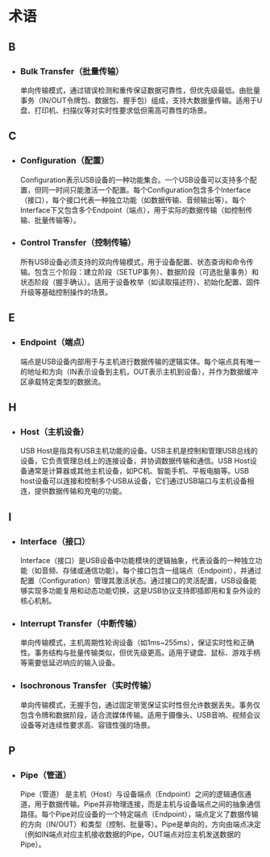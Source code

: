 # 术语

## B

- ### Bulk Transfer（批量传输）

  单向传输模式，通过错误检测和重传保证数据可靠性，但优先级最低。由批量事务（IN/OUT令牌包、数据包、握手包）组成，支持大数据量传输。适用于U盘、打印机、扫描仪等对实时性要求低但需高可靠性的场景。

## C

- ### Configuration（配置）

  Configuration表示USB设备的一种功能集合。一个USB设备可以支持多个配置，但同一时间只能激活一个配置。每个Configuration包含多个Interface（接口），每个接口代表一种独立功能（如数据传输、音频输出等）。每个Interface下又包含多个Endpoint（端点），用于实际的数据传输（如控制传输、批量传输等）。

- ### Control Transfer（控制传输）

  所有USB设备必须支持的双向传输模式，用于设备配置、状态查询和命令传输。包含三个阶段：建立阶段（SETUP事务）、数据阶段（可选批量事务）和状态阶段（握手确认）。适用于设备枚举（如读取描述符）、初始化配置、固件升级等基础控制操作的场景。

## E

- ### Endpoint（端点）

  端点是USB设备内部用于与主机进行数据传输的逻辑实体。每个端点具有唯一的地址和方向（IN表示设备到主机，OUT表示主机到设备），并作为数据缓冲区承载特定类型的数据流。

## H

- ### Host（主机设备）

  USB Host是指具有USB主机功能的设备。USB主机是控制和管理USB总线的设备，它负责管理总线上的连接设备，并协调数据传输和通信。USB Host设备通常是计算器或其他主机设备，如PC机、智能手机、平板电脑等。USB host设备可以连接和控制多个USB从设备，它们通过USB端口与主机设备相连，提供数据传输和充电的功能。

## I

- ### Interface（接口）

  Interface（接口）是USB设备中功能模块的逻辑抽象，代表设备的一种独立功能（如音频、存储或通信功能）。每个接口包含一组端点（Endpoint），并通过配置（Configuration）管理其激活状态。通过接口的灵活配置，USB设备能够实现多功能复用和动态功能切换，这是USB协议支持即插即用和复杂外设的核心机制。

- ### Interrupt Transfer（中断传输）

  单向传输模式，主机周期性轮询设备（如1ms~255ms），保证实时性和正确性。事务结构与批量传输类似，但优先级更高。适用于键盘、鼠标、游戏手柄等需要低延迟响应的输入设备。

- ### Isochronous Transfer（实时传输）

  单向传输模式，无握手包，通过固定带宽保证实时性但允许数据丢失。事务仅包含令牌和数据阶段，适合流媒体传输。适用于摄像头、USB音响、视频会议设备等对连续性要求高、容错性强的场景。

## P

- ### Pipe（管道）

  Pipe（管道） 是主机（Host）与设备端点（Endpoint）之间的逻辑通信通道，用于数据传输。Pipe并非物理连接，而是主机与设备端点之间的抽象通信路径。每个Pipe对应设备的一个特定端点（Endpoint），端点定义了数据传输的方向（IN/OUT）和类型（控制、批量等）。Pipe是单向的，方向由端点决定（例如IN端点对应主机接收数据的Pipe，OUT端点对应主机发送数据的Pipe）。
